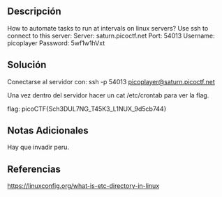 ## Descripción 
How to automate tasks to run at intervals on linux servers?
Use ssh to connect to this server:
Server: saturn.picoctf.net
Port: 54013
Username: picoplayer 
Password: 5wf1w1hVxt


## Solución
Conectarse al servidor con: 
ssh -p 54013 picoplayer@saturn.picoctf.net

Una vez dentro del servidor hacer un cat /etc/crontab para ver la flag.

flag:
picoCTF{Sch3DUL7NG_T45K3_L1NUX_9d5cb744}
## Notas Adicionales 
Hay que invadir peru. 

## Referencias
https://linuxconfig.org/what-is-etc-directory-in-linux